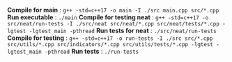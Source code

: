 **Compile for main** : `g++ -std=c++17 -o main -I ./src main.cpp src/*.cpp`
**Run executable** : `./main`
**Compile for testing neat** : `g++ -std=c++17 -o src/neat/run-tests -I ./src/neat src/neat/*.cpp src/neat/tests/*.cpp -lgtest -lgtest_main -pthread`
**Run tests for neat** : `./src/neat/run-tests`
**Compile for testing** : `g++ -std=c++17 -o run-tests -I ./src src/*.cpp src/utils/*.cpp src/indicators/*.cpp src/utils/tests/*.cpp -lgtest -lgtest_main -pthread`
**Run tests** : `./run-tests`
